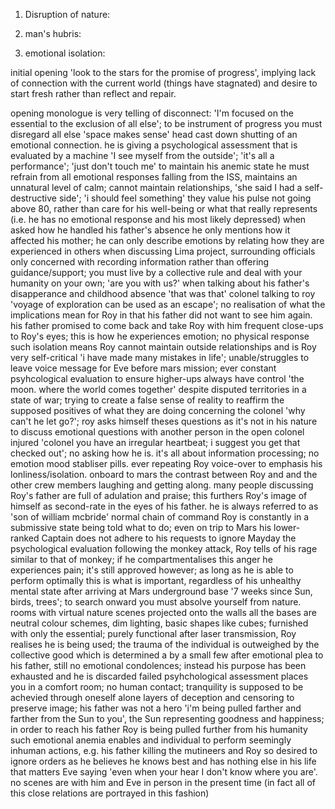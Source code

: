 <!-- SPDX-License-Identifier: zlib-acknowledgement -->

1. Disruption of nature:

2. man's hubris:

3. emotional isolation:

initial opening 'look to the stars for the promise of progress', implying lack of connection with the current world (things have stagnated) and desire to start fresh rather than reflect and repair.

opening monologue is very telling of disconnect: 'I'm focused on the essential to the exclusion of all else'; to be instrument of progress you must disregard all else 'space makes sense'
head cast down shutting of an emotional connection. he is giving a psychological assessment that is evaluated by a machine
'I see myself from the outside'; 'it's all a performance'; 'just don't touch me' to maintain his anemic state he must refrain from all emotional responses
falling from the ISS, maintains an unnatural level of calm; 
cannot maintain relationships, 'she said I had a self-destructive side'; 'i should feel something'
they value his pulse not going above 80, rather than care for his well-being or what that really represents (i.e. he has no emotional response and his most likely depressed)
when asked how he handled his father's absence he only mentions how it affected his mother; he can only describe emotions by relating how they are experienced in others
when discussing Lima project, surrounding officials only concerned with recording information rather than offering guidance/support; 
you must live by a collective rule and deal with your humanity on your own; 'are you with us?'
when talking about his father's disapperance and childhood absence 'that was that'
colonel talking to roy 'voyage of exploration can be used as an escape'; no realisation of what the implications mean for Roy in that his father did not want to see him again. his father promised to come back and take Roy with him
frequent close-ups to Roy's eyes; this is how he experiences emotion; no physical response
such isolation means Roy cannot maintain outside relationships and is Roy very self-critical 'i have made many mistakes in life'; unable/struggles to leave voice message for Eve
before mars mission; ever constant psyhcological evaluation to ensure higher-ups always have control
'the moon. where the world comes together' despite disputed territories in a state of war; trying to create a false sense of reality to reaffirm the supposed positives of what they are doing
concerning the colonel 'why can't he let go?'; roy asks himself theses questions as it's not in his nature to discuss emotional questions with another person in the open
colonel injured 'colonel you have an irregular heartbeat; i suggest you get that checked out'; no asking how he is. it's all about information processing; no emotion
mood stabliser pills.
ever repeating Roy voice-over to emphasis his lonliness/isolation.
onboard to mars the contrast between Roy and and the other crew members laughing and getting along.
many people discussing Roy's father are full of adulation and praise; this furthers Roy's image of himself as second-rate in the eyes of his father. he is always referred to as 'son of william mcbride'
normal chain of command Roy is constantly in a submissive state being told what to do; even on trip to Mars his lower-ranked Captain does not adhere to his requests to ignore Mayday
the psychological evaluation following the monkey attack, Roy tells of his rage similar to that of monkey; if he compartmentalises this anger he experiences pain; it's still approved however; as long as he is able to perform optimally this is what is important, regardless of his unhealthy mental state
after arriving at Mars underground base '7 weeks since Sun, birds, trees'; to search onward you must absolve yourself from nature.
rooms with virtual nature scenes projected onto the walls
all the bases are neutral colour schemes, dim lighting, basic shapes like cubes; furnished with only the essential; purely functional
after laser transmission, Roy realises he is being used; the trauma of the individual is outweighed by the collective good which is determined a by a small few
after emotional plea to his father, still no emotional condolences; instead his purpose has been exhausted and he is discarded
failed psyhchological assessment places you in a comfort room; no human contact; tranquility is supposed to be achevied through oneself alone
layers of deception and censoring to preserve image; his father was not a hero
'i'm being pulled farther and farther from the Sun to you', the Sun representing goodness and happiness; in order to reach his father Roy is being pulled further from his humanity
such emotional anemia enables and individual to perform seemingly inhuman actions, e.g. his father killing the mutineers and Roy so desired to ignore orders as he believes he knows best and has nothing else in his life that matters
Eve saying 'even when your hear I don't know where you are'. no scenes are with him and Eve in person in the present time (in fact all of this close relations are portrayed in this fashion)
